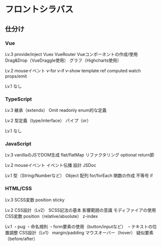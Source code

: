 # フロントシラバス

## 仕分け

### Vue

Lv.3
provide/inject
Vuex
VueRouter
Vueコンポーネントの作成/使用
Drag&Drop（VueDraggle使用）
グラフ（Highcharts使用）

Lv.2
mouseイベント
v-for
v-if
v-show
template
ref
computed
watch
props/emit

Lv.1
なし

### TypeScript

Lv.3
継承（extends）
Omit
readonly
enum的な定義

Lv.2
型定義（type/interface）
パイプ（or）

Lv.1
なし

### JavaScript

Lv.3
vanillaのJSでDOM生成
flat/flatMap
リファクタリング
optional
return節

Lv.2
mouseイベント
イベント伝播
設計
JSDoc

Lv.1
型（String/Numberなど）
Object
配列
for/forEach
関数の作成
不等号
if

### HTML/CSS

Lv.3
SCSS変数
position sticky

Lv.2
CSS設計（Lv2）
SCSS記法の基本
影響範囲の意識
モディファイアの使用
CSS変数
position（relative/absolute）
z-index

Lv.1
・pug
・命名規則
・form要素の使用（button/inputなど）
・テキストの位置調整
CSS設計（Lv1）
margin/padding
マウスオーバー（hover）
疑似要素（before/after）
